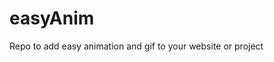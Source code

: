 # easyAnim
Repo to add easy animation and gif to your website or project

<script>
    $('body').artics({
        "source": "https://media3.giphy.com/media/HGQ4RWHYtw9Dmhj7mk/giphy.gif", the url of the gif you want to add
        "trigger": "keyboard", // keyboard, click, hover
        "target": null, // if click or hover : id or class of the element, if keyboard : null
        "combinaison": "VKRZ", // if click or hover : null
        "position": "center", // center - bottom - top - custom
        "customPosition": null, // if position is custom : 0px 0px, else is null
        'animation': "static" // static - topToBottom - bottomToTop - leftToRight - rightToLeft
    })
</script>